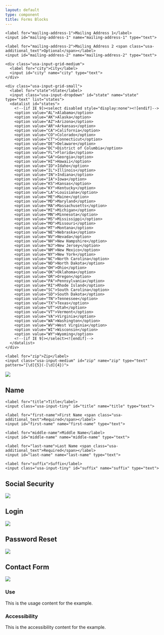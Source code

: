 ```yaml
---
layout: default
type: component
title: Forms Blocks
---
```


<div class="preview">
  <!-- Add HTML markup for example here -->

  <form class="usa-form-large">

    <label for="mailing-address-1">Mailing Address 1</label>
    <input id="mailing-address-1" name="mailing-address-1" type="text">

    <label for="mailing-address-2">Mailing Address 2 <span class="usa-additional_text">Optional</span></label>
    <input id="mailing-address-2" name="mailing-address-2" type="text">

    <div class="usa-input-grid-medium">
      <label for="city">City</label>
      <input id="city" name="city" type="text">
    </div>

    <div class="usa-input-grid-small">
      <label for="state">State</label>
      <input class="usa-input-dropdown" id="state" name="state" type="text" list="states">
      <datalist id="states">
        <!--[if IE 9]><select disabled style="display:none"><![endif]-->
        <option value="AL">Alabama</option>
        <option value="AK">Alaska</option>
        <option value="AZ">Arizona</option>
        <option value="AR">Arkansas</option>
        <option value="CA">California</option>
        <option value="CO">Colorado</option>
        <option value="CT">Connecticut</option>
        <option value="DE">Delaware</option>
        <option value="DC">District of Columbia</option>
        <option value="FL">Florida</option>
        <option value="GA">Georgia</option>
        <option value="HI">Hawaii</option>
        <option value="ID">Idaho</option>
        <option value="IL">Illinois</option>
        <option value="IN">Indiana</option>
        <option value="IA">Iowa</option>
        <option value="KS">Kansas</option>
        <option value="KY">Kentucky</option>
        <option value="LA">Louisiana</option>
        <option value="ME">Maine</option>
        <option value="MD">Maryland</option>
        <option value="MA">Massachusetts</option>
        <option value="MI">Michigan</option>
        <option value="MN">Minnesota</option>
        <option value="MS">Mississippi</option>
        <option value="MO">Missouri</option>
        <option value="MT">Montana</option>
        <option value="NE">Nebraska</option>
        <option value="NV">Nevada</option>
        <option value="NH">New Hampshire</option>
        <option value="NJ">New Jersey</option>
        <option value="NM">New Mexico</option>
        <option value="NY">New York</option>
        <option value="NC">North Carolina</option>
        <option value="ND">North Dakota</option>
        <option value="OH">Ohio</option>
        <option value="OK">Oklahoma</option>
        <option value="OR">Oregon</option>
        <option value="PA">Pennsylvania</option>
        <option value="RI">Rhode Island</option>
        <option value="SC">South Carolina</option>
        <option value="SD">South Dakota</option>
        <option value="TN">Tennessee</option>
        <option value="TX">Texas</option>
        <option value="UT">Utah</option>
        <option value="VT">Vermont</option>
        <option value="VA">Virginia</option>
        <option value="WA">Washington</option>
        <option value="WV">West Virginia</option>
        <option value="WI">Wisconsin</option>
        <option value="WY">Wyoming</option>
        <!--[if IE 9]></select><![endif]-->  
      </datalist>
    </div>

    <label for="zip">Zip</label>
    <input class="usa-input-medium" id="zip" name="zip" type="text" pattern="[\d]{5}(-[\d]{4})">

  </form>

  <img src="{{ site.baseurl }}/assets/img/static/USAddressForm_UI_v1.png">
</div>

<h2>Name</h2>

<div class="preview">

  <form>

    <label for="title">Title</label>
    <input class="usa-input-tiny" id="title" name="title" type="text">

    <label for="first-name">First Name <span class="usa-additional_text">Required</span></label>
    <input id="first-name" name="first-name" type="text">

    <label for="middle-name">Middle Name</label>
    <input id="middle-name" name="middle-name" type="text">

    <label for="last-name">Last Name <span class="usa-additional_text">Required</span></label>
    <input id="last-name" name="last-name" type="text">

    <label for="suffix">Suffix</label>
    <input class="usa-input-tiny" id="suffix" name="suffix" type="text">

  </form>

</div>

<h2>Social Security</h2>

<div class="preview">
  <!-- Add HTML markup for example here -->
  <img src="{{ site.baseurl }}/assets/img/static/SSN_UI_v1.png">
</div>

<h2>Login</h2>

<div class="preview">
  <!-- Add HTML markup for example here -->
  <img src="{{ site.baseurl }}/assets/img/static/Login_UI_v1.png">
</div>

<h2>Password Reset</h2>

<div class="preview">
  <!-- Add HTML markup for example here -->
  <img src="{{ site.baseurl }}/assets/img/static/PasswordReset_UI_v1.png">
</div>

<h2>Contact Form</h2>

<div class="preview">
  <!-- Add HTML markup for example here -->
  <img src="{{ site.baseurl }}/assets/img/static/Contact-Form_UI_v1.png">
</div>

<div class="usa-grid-box">
  <div class="usa-width-one-half">
    <h3>Use</h3>
    <p>This is the usage content for the example.</p>
  </div>
  <div class="usa-width-one-half">
    <h3>Accessibility</h3>
    <p>This is the accessibility content for the example.</p>
  </div>  
</div>
